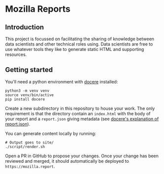 # Mozilla Reports

## Introduction

This project is focussed on facilitating the sharing of knowledge between data scientists and other technical roles using. Data scientists are free to use whatever tools they like to generate static HTML and supporting resources.

## Getting started

You'll need a python environment with [docere](https://github.com/harterrt/docere) installed:

```
python3 -m venv venv
source venv/bin/active
pip install docere
```

Create a new subdirectory in this repository to house your work. The only requirement is that the directory contain an `index.html` with the body of your report and a `report.json` giving metadata (see [docere's explanation of report.json](https://github.com/harterrt/docere#submit-report-to-a-knowledge-repo)).

You can generate content locally by running:

    # Output goes to site/
    ./script/render.sh

Open a PR in GitHub to propose your changes. Once your change has been reviewed and merged, it should automatically be deployed to `https://mozilla.report`.
